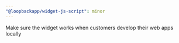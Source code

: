 ```yaml
---
"@loopbackapp/widget-js-script": minor
---
```


Make sure the widget works when customers develop their web apps locally
